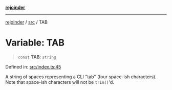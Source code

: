 [**rejoinder**](../../README.md)

***

[rejoinder](../../README.md) / [src](../README.md) / TAB

# Variable: TAB

> `const` **TAB**: `string`

Defined in: [src/index.ts:45](https://github.com/Xunnamius/rejoinder/blob/f0345f969b3e8ccfc9a4dc96e3a670ff5e335f69/src/index.ts#L45)

A string of spaces representing a CLI "tab" (four space-ish characters). Note
that space-ish characters will not be `trim()`'d.

